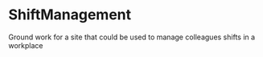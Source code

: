 # ShiftManagement
Ground work for a site that could be used to manage colleagues shifts in a workplace 
